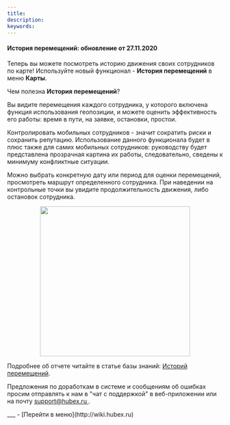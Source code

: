 ```yaml
---
title: 
description: 
keywords: 
---
```


#### История перемещений: обновление от 27.11.2020
<html>
<meta charset="utf-8">

</html>
<body>
<p>Теперь вы можете посмотреть историю движения своих сотрудников по карте! Используйте новый функционал - <strong>История перемещений</strong> в меню <strong>Карты</strong>.</p>

<p>Чем полезна <strong>История перемещений</strong>?</p>
<p>Вы видите перемещения каждого сотрудника, у которого включена функция использования геопозиции, и можете оценить эффективность его работы: время в пути, на заявке, остановки, простои.</p>
<p>Контролировать мобильных сотрудников - значит сократить риски и сохранить репутацию. Использование данного функционала будет в плюс также для самих мобильных сотрудников: руководству будет представлена прозрачная картина их работы, следовательно, сведены к минимуму конфликтные ситуации.</p>
<p>Можно выбрать конкретную дату или период для оценки перемещений, просмотреть маршрут определенного сотрудника. При наведении на контрольные точки вы увидите продолжительность движения, либо остановок сотрудника.</p>
<p><span style="font-weight: @ArticleID00;"><img style="display: block; margin-left: auto; margin-right: auto;" src="https://content.screencast.com/users/echinaek.val/folders/Capture/media/2f99ae98-8e4d-4dc2-9837-6c6a015328ec/LWR_Recording.png" alt="" width="@ArticleID1@ArticleID" height="350" /></span></p>



<p>Подробнее об отчете читайте в статье базы знаний: <a href="https://wiki.hubex.ru/docs/FAQ/RU/user/Geotracking.html">Историй перемещений</a>.</p>

<p>Предложения по доработкам в системе и сообщениям об ошибках просим отправлять к нам в "чат с поддержкой" в веб-приложении или на почту <a href="mailto:support@hubex.ru" target="_blank" rel="noopener"> support@hubex.ru </a>.</p>

</body>
___
- [Перейти в меню](http://wiki.hubex.ru)
